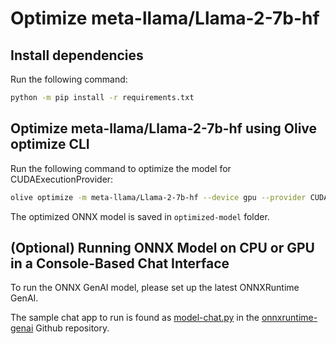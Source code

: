 # Optimize meta-llama/Llama-2-7b-hf

## Install dependencies

Run the following command:

```bash
python -m pip install -r requirements.txt
```

## Optimize meta-llama/Llama-2-7b-hf using Olive optimize CLI

Run the following command to optimize the model for CUDAExecutionProvider:

```bash
olive optimize -m meta-llama/Llama-2-7b-hf --device gpu --provider CUDAExecutionProvider --log_level 1 --precision int4
```

The optimized ONNX model is saved in `optimized-model` folder.

## (Optional) Running ONNX Model on CPU or GPU in a Console-Based Chat Interface

To run the ONNX GenAI model, please set up the latest ONNXRuntime GenAI.

The sample chat app to run is found as [model-chat.py](https://github.com/microsoft/onnxruntime-genai/blob/main/examples/python/model-chat.py) in the [onnxruntime-genai](https://github.com/microsoft/onnxruntime-genai/) Github repository.
